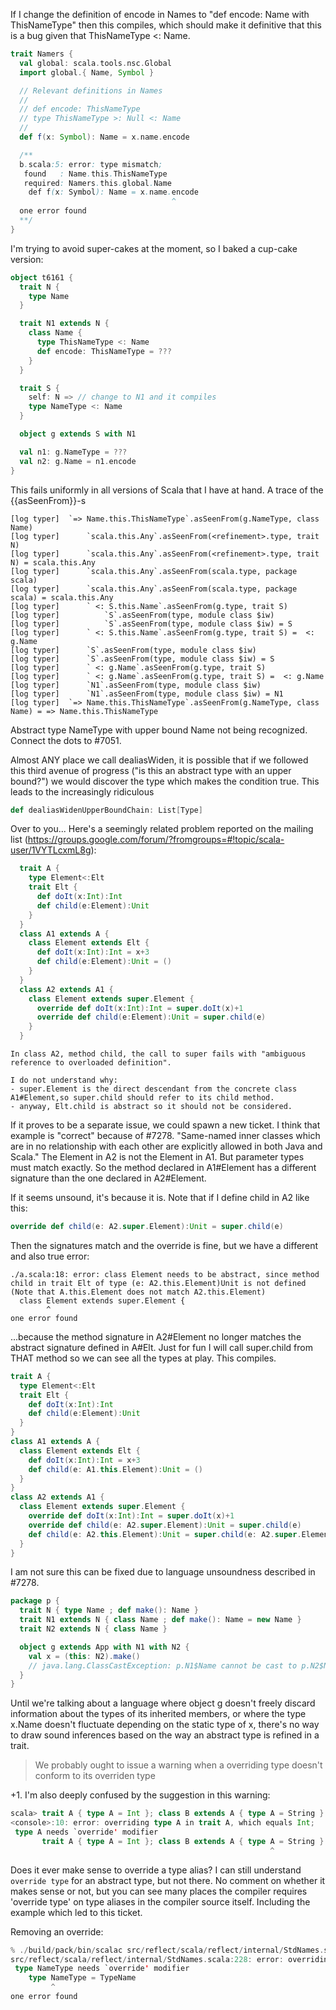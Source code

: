 If I change the definition of encode in Names to "def encode: Name with ThisNameType" then this compiles, which should make it definitive that this is a bug given that ThisNameType <: Name.
```scala
trait Namers {
  val global: scala.tools.nsc.Global
  import global.{ Name, Symbol }

  // Relevant definitions in Names
  //
  // def encode: ThisNameType
  // type ThisNameType >: Null <: Name
  //
  def f(x: Symbol): Name = x.name.encode

  /**
  b.scala:5: error: type mismatch;
   found   : Name.this.ThisNameType
   required: Namers.this.global.Name
    def f(x: Symbol): Name = x.name.encode
                                    ^
  one error found
  **/
}
```
I'm trying to avoid super-cakes at the moment, so I baked a cup-cake version:

```scala
object t6161 {
  trait N {
    type Name
  }

  trait N1 extends N {
    class Name {
      type ThisNameType <: Name
      def encode: ThisNameType = ???
    }
  }

  trait S {
    self: N => // change to N1 and it compiles
    type NameType <: Name
  }

  object g extends S with N1

  val n1: g.NameType = ???
  val n2: g.Name = n1.encode
}

```

This fails uniformly in all versions of Scala that I have at hand.
A trace of the {{asSeenFrom}}-s

```
[log typer]  `=> Name.this.ThisNameType`.asSeenFrom(g.NameType, class Name)
[log typer]      `scala.this.Any`.asSeenFrom(<refinement>.type, trait N)
[log typer]      `scala.this.Any`.asSeenFrom(<refinement>.type, trait N) = scala.this.Any
[log typer]      `scala.this.Any`.asSeenFrom(scala.type, package scala)
[log typer]      `scala.this.Any`.asSeenFrom(scala.type, package scala) = scala.this.Any
[log typer]      ` <: S.this.Name`.asSeenFrom(g.type, trait S)
[log typer]          `S`.asSeenFrom(type, module class $iw)
[log typer]          `S`.asSeenFrom(type, module class $iw) = S
[log typer]      ` <: S.this.Name`.asSeenFrom(g.type, trait S) =  <: g.Name
[log typer]      `S`.asSeenFrom(type, module class $iw)
[log typer]      `S`.asSeenFrom(type, module class $iw) = S
[log typer]      ` <: g.Name`.asSeenFrom(g.type, trait S)
[log typer]      ` <: g.Name`.asSeenFrom(g.type, trait S) =  <: g.Name
[log typer]      `N1`.asSeenFrom(type, module class $iw)
[log typer]      `N1`.asSeenFrom(type, module class $iw) = N1
[log typer]  `=> Name.this.ThisNameType`.asSeenFrom(g.NameType, class Name) = => Name.this.ThisNameType
```
Abstract type NameType with upper bound Name not being recognized. Connect the dots to #7051.

Almost ANY place we call dealiasWiden, it is possible that if we followed this third avenue of progress ("is this an abstract type with an upper bound?") we would discover the type which makes the condition true. This leads to the increasingly ridiculous
```scala
def dealiasWidenUpperBoundChain: List[Type]
```
Over to you...
Here's a seemingly related problem reported on the mailing list (https://groups.google.com/forum/?fromgroups=#!topic/scala-user/1VYTLcxmL8g):

```scala
  trait A {
    type Element<:Elt
    trait Elt {
      def doIt(x:Int):Int
      def child(e:Element):Unit
    }
  }
  class A1 extends A {
    class Element extends Elt {
      def doIt(x:Int):Int = x+3
      def child(e:Element):Unit = ()
    }
  }
  class A2 extends A1 {
    class Element extends super.Element {
      override def doIt(x:Int):Int = super.doIt(x)+1
      override def child(e:Element):Unit = super.child(e)
    }
  }
```

```
In class A2, method child, the call to super fails with "ambiguous reference to overloaded definition".

I do not understand why:
- super.Element is the direct descendant from the concrete class A1#Element,so super.child should refer to its child method.
- anyway, Elt.child is abstract so it should not be considered.
```

If it proves to be a separate issue, we could spawn a new ticket.
I think that example is "correct" because of #7278.  "Same-named inner classes which are in no relationship with each other are explicitly allowed in both Java and Scala." The Element in A2 is not the Element in A1. But parameter types must match exactly. So the method declared in A1#Element has a different signature than the one declared in A2#Element.

If it seems unsound, it's because it is.
Note that if I define child in A2 like this:
```scala
override def child(e: A2.super.Element):Unit = super.child(e)
```
Then the signatures match and the override is fine, but we have a different and also true error:
```
./a.scala:18: error: class Element needs to be abstract, since method child in trait Elt of type (e: A2.this.Element)Unit is not defined
(Note that A.this.Element does not match A2.this.Element)
  class Element extends super.Element {
        ^
one error found
```
...because the method signature in A2#Element no longer matches the abstract signature defined in A#Elt. Just for fun I will call super.child from THAT method so we can see all the types at play. This compiles.
```scala
trait A {
  type Element<:Elt
  trait Elt {
    def doIt(x:Int):Int
    def child(e:Element):Unit
  }
}
class A1 extends A {
  class Element extends Elt {
    def doIt(x:Int):Int = x+3
    def child(e: A1.this.Element):Unit = ()
  }
}
class A2 extends A1 {
  class Element extends super.Element {
    override def doIt(x:Int):Int = super.doIt(x)+1
    override def child(e: A2.super.Element):Unit = super.child(e)
    def child(e: A2.this.Element):Unit = super.child(e: A2.super.Element)
  }
}
```
I am not sure this can be fixed due to language unsoundness described in #7278.
```scala
package p {
  trait N { type Name ; def make(): Name }
  trait N1 extends N { class Name ; def make(): Name = new Name }
  trait N2 extends N { class Name }

  object g extends App with N1 with N2 {
    val x = (this: N2).make()
    // java.lang.ClassCastException: p.N1$Name cannot be cast to p.N2$Name
  }
}
```
Until we're talking about a language where object g doesn't freely discard information about the types of its inherited members, or where the type x.Name doesn't fluctuate depending on the static type of x, there's no way to draw sound inferences based on the way an abstract type is refined in a trait.
> We probably ought to issue a warning when a overriding type doesn't conform to its overriden type

+1. I'm also deeply confused by the suggestion in this warning:
```scala
scala> trait A { type A = Int }; class B extends A { type A = String }
<console>:10: error: overriding type A in trait A, which equals Int;
 type A needs `override' modifier
       trait A { type A = Int }; class B extends A { type A = String }
                                                          ^
```
Does it ever make sense to override a type alias? I can still understand `override type` for an abstract type, but not there.
No comment on whether it makes sense or not, but you can see many places the compiler requires 'override type' on type aliases in the compiler source itself. Including the example which led to this ticket.

Removing an override:
```scala
% ./build/pack/bin/scalac src/reflect/scala/reflect/internal/StdNames.scala
src/reflect/scala/reflect/internal/StdNames.scala:228: error: overriding type NameType in trait TypeNamesApi, which equals StdNames.this.TypeName;
 type NameType needs `override' modifier
    type NameType = TypeName
         ^
one error found
```
